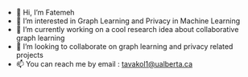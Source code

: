 - 👋 Hi, I’m Fatemeh
- 👀 I’m interested in Graph Learning and Privacy in Machine Learning
- 🌱 I’m currently working on a cool research idea about collaborative graph learning
- 💞️ I’m looking to collaborate on graph learning and privacy related projects
- 📫 You can reach me by email : tavakol1@ualberta.ca

<!---
fatemetkl/fatemetkl is a ✨ special ✨ repository because its `README.md` (this file) appears on your GitHub profile.
You can click the Preview link to take a look at your changes.
--->
